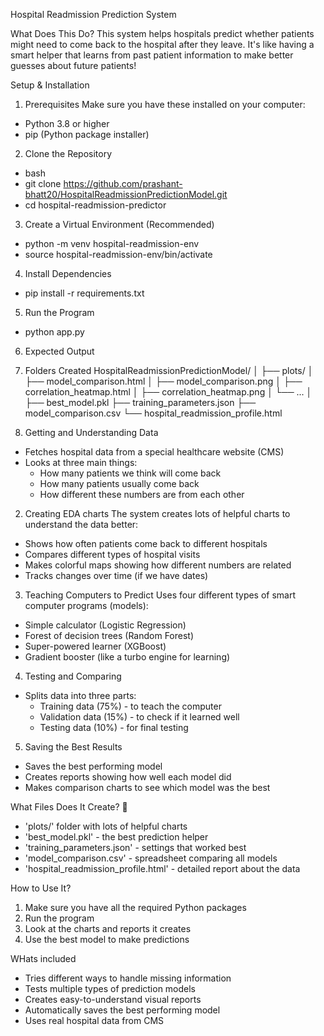 Hospital Readmission Prediction System 

What Does This Do? 
This system helps hospitals predict whether patients might need to come back to the hospital after they leave. It's like having a smart helper that learns from past patient information to make better guesses about future patients!

Setup & Installation 

1. Prerequisites
Make sure you have these installed on your computer:
- Python 3.8 or higher
- pip (Python package installer)

2. Clone the Repository
- bash
- git clone https://github.com/prashant-bhatt20/HospitalReadmissionPredictionModel.git
- cd hospital-readmission-predictor

3. Create a Virtual Environment (Recommended)
- python -m venv hospital-readmission-env
- source hospital-readmission-env/bin/activate

4. Install Dependencies
- pip install -r requirements.txt

5. Run the Program
- python app.py
 
6. Expected Output 

 1. Folders Created
 HospitalReadmissionPredictionModel/
│
├── plots/
│ ├── model_comparison.html
│ ├── model_comparison.png
│ ├── correlation_heatmap.html
│ ├── correlation_heatmap.png
│ └── ...
│
├── best_model.pkl
├── training_parameters.json
├── model_comparison.csv
└── hospital_readmission_profile.html

1. Getting and Understanding Data
- Fetches hospital data from a special healthcare website (CMS)
- Looks at three main things:
  - How many patients we think will come back
  - How many patients usually come back
  - How different these numbers are from each other

2. Creating EDA charts
The system creates lots of helpful charts to understand the data better:
- Shows how often patients come back to different hospitals
- Compares different types of hospital visits
- Makes colorful maps showing how different numbers are related
- Tracks changes over time (if we have dates)

3. Teaching Computers to Predict 
Uses four different types of smart computer programs (models):
- Simple calculator (Logistic Regression)
- Forest of decision trees (Random Forest)
- Super-powered learner (XGBoost)
- Gradient booster (like a turbo engine for learning)

4. Testing and Comparing 
- Splits data into three parts:
  - Training data (75%) - to teach the computer
  - Validation data (15%) - to check if it learned well
  - Testing data (10%) - for final testing

5. Saving the Best Results 
- Saves the best performing model
- Creates reports showing how well each model did
- Makes comparison charts to see which model was the best

What Files Does It Create? 📁
- 'plots/' folder with lots of helpful charts
- 'best_model.pkl' - the best prediction helper
- 'training_parameters.json' - settings that worked best
- 'model_comparison.csv' - spreadsheet comparing all models
- 'hospital_readmission_profile.html' - detailed report about the data

How to Use It? 
1. Make sure you have all the required Python packages
2. Run the program
3. Look at the charts and reports it creates
4. Use the best model to make predictions

WHats included
- Tries different ways to handle missing information
- Tests multiple types of prediction models
- Creates easy-to-understand visual reports
- Automatically saves the best performing model
- Uses real hospital data from CMS

